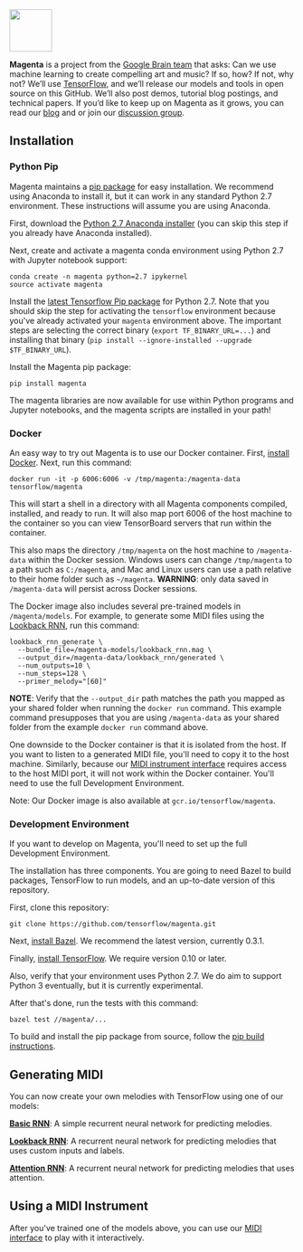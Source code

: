 <img src="http://magenta.tensorflow.org/assets/magenta-logo.png" height="75">

**Magenta** is a project from the [Google Brain team](https://research.google.com/teams/brain/)
that asks: Can we use machine learning to create compelling art and music? If
so, how? If not, why not?  We’ll use [TensorFlow](https://www.tensorflow.org),
and we’ll release our models and tools in open source on this GitHub. We’ll also
post demos, tutorial blog postings, and technical papers. If you’d like to keep
up on Magenta as it grows, you can read our [blog](http://magenta.tensorflow.org) and or join our
[discussion group](http://groups.google.com/a/tensorflow.org/forum/#!forum/magenta-discuss).

## Installation

### Python Pip

Magenta maintains a [pip package](https://pypi.python.org/pypi/magenta) for easy
installation. We recommend using Anaconda to install it, but it can work in any
standard Python 2.7 environment. These instructions will assume you are using
Anaconda.

First, download the
[Python 2.7 Anaconda installer](https://www.continuum.io/downloads) (you can
skip this step if you already have Anaconda installed).

Next, create and activate a magenta conda environment using Python 2.7 with
Jupyter notebook support:

```
conda create -n magenta python=2.7 ipykernel
source activate magenta
```

Install the
[latest Tensorflow Pip package](https://www.tensorflow.org/get_started/os_setup.html#using-pip)
for Python 2.7.  Note that you should skip the step for activating the
`tensorflow` environment because you've already activated your `magenta`
environment above. The important steps are selecting the correct binary
(`export TF_BINARY_URL=...`) and installing that binary
(`pip install --ignore-installed --upgrade $TF_BINARY_URL`).

Install the Magenta pip package:

```
pip install magenta
```

The magenta libraries are now available for use within Python programs and
Jupyter notebooks, and the magenta scripts are installed in your path!

### Docker
An easy way to try out Magenta is to use our Docker container.
First, [install Docker](https://docs.docker.com/engine/installation/). Next, run
this command:

```docker run -it -p 6006:6006 -v /tmp/magenta:/magenta-data tensorflow/magenta```

This will start a shell in a directory with all Magenta components compiled,
installed, and ready to run. It will also map port 6006 of the host machine to
the container so you can view TensorBoard servers that run within the container.

This also maps the directory ```/tmp/magenta``` on the host machine to
```/magenta-data``` within the Docker session. Windows users can change
```/tmp/magenta``` to a path such as ```C:/magenta```, and Mac and Linux users
can use a path relative to their home folder such as ```~/magenta```.
**WARNING**: only data saved in ```/magenta-data``` will persist across Docker
sessions.

The Docker image also includes several pre-trained models in
```/magenta/models```. For example, to generate some MIDI files using the
[Lookback RNN](magenta/models/lookback_rnn), run this command:

```
lookback_rnn_generate \
  --bundle_file=/magenta-models/lookback_rnn.mag \
  --output_dir=/magenta-data/lookback_rnn/generated \
  --num_outputs=10 \
  --num_steps=128 \
  --primer_melody="[60]"
```

**NOTE**: Verify that the ```--output_dir``` path matches the path you
mapped as your shared folder when running the ```docker run``` command. This
example command presupposes that you are using ```/magenta-data``` as your
shared folder from the example ```docker run``` command above.

One downside to the Docker container is that it is isolated from the host. If
you want to listen to a generated MIDI file, you'll need to copy it to the host
machine. Similarly, because our
[MIDI instrument interface](magenta/interfaces/midi) requires access to the host
MIDI port, it will not work within the Docker container. You'll need to use the
full Development Environment.

Note: Our Docker image is also available at ```gcr.io/tensorflow/magenta```.

### Development Environment
If you want to develop on Magenta, you'll need to set up the full Development
Environment.

The installation has three components. You are going to need Bazel to build packages, TensorFlow to run models, and an up-to-date version of this repository.

First, clone this repository:

```git clone https://github.com/tensorflow/magenta.git```

Next, [install Bazel](http://www.bazel.io/docs/install.html). We recommend the
latest version, currently 0.3.1.

Finally,
[install TensorFlow](https://www.tensorflow.org/get_started/os_setup.html).
We require version 0.10 or later.

Also, verify that your environment uses Python 2.7. We do aim to support
Python 3 eventually, but it is currently experimental.

After that's done, run the tests with this command:

```bazel test //magenta/...```

To build and install the pip package from source, follow the
[pip build instructions](magenta/tools/pip#building-the-package).

## Generating MIDI

You can now create your own melodies with TensorFlow using one of our models:

**[Basic RNN](magenta/models/basic_rnn)**: A simple recurrent neural network for predicting melodies.

**[Lookback RNN](magenta/models/lookback_rnn)**: A recurrent neural network for predicting melodies that uses custom inputs and labels.

**[Attention RNN](magenta/models/attention_rnn)**: A recurrent neural network for predicting melodies that uses attention.

## Using a MIDI Instrument

After you've trained one of the models above, you can use our [MIDI interface](magenta/interfaces/midi) to play with it interactively.
